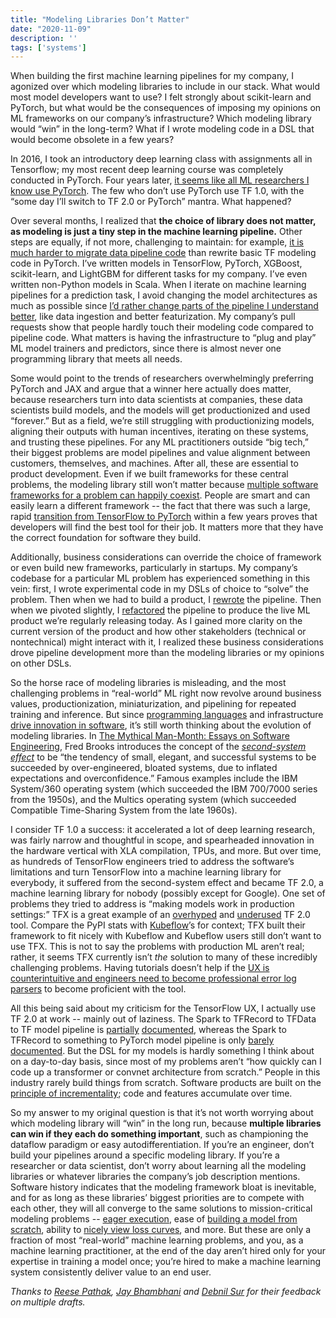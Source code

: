 ```yaml
---
title: "Modeling Libraries Don’t Matter"
date: "2020-11-09"
description: ''
tags: ['systems']
---
```


When building the first machine learning pipelines for my company, I agonized over which modeling libraries to include in our stack. What would most model developers want to use? I felt strongly about scikit-learn and PyTorch, but what would be the consequences of imposing my opinions on ML frameworks on our company’s infrastructure? Which modeling library would “win” in the long-term? What if I wrote modeling code in a DSL that would become obsolete in a few years?

In 2016, I took an introductory deep learning class with assignments all in Tensorflow; my most recent deep learning course was completely conducted in PyTorch. Four years later, [it seems like all ML researchers I know use PyTorch](https://thegradient.pub/state-of-ml-frameworks-2019-pytorch-dominates-research-tensorflow-dominates-industry/). The few who don’t use PyTorch use TF 1.0, with the “some day I’ll switch to TF 2.0 or PyTorch” mantra. What happened?

Over several months, I realized that **the choice of library does not matter, as modeling is just a tiny step in the machine learning pipeline.** Other steps are equally, if not more, challenging to maintain: for example, [it is much harder to migrate data pipeline code](https://www.oracle.com/technetwork/middleware/oedq/successful-data-migration-wp-1555708.pdf) than rewrite basic TF modeling code in PyTorch. I’ve written models in TensorFlow, PyTorch, XGBoost, scikit-learn, and LightGBM for different tasks for my company. I’ve even written non-Python models in Scala. When I iterate on machine learning pipelines for a prediction task, I avoid changing the model architectures as much as possible since [I’d rather change parts of the pipeline I understand better](https://www.shreya-shankar.com/making-ml-work/), like data ingestion and better featurization. My company’s pull requests show that people hardly touch their modeling code compared to pipeline code. What matters is having the infrastructure to “plug and play” ML model trainers and predictors, since there is almost never one programming library that meets all needs. 

Some would point to the trends of researchers overwhelmingly preferring PyTorch and JAX and argue that a winner here actually does matter, because researchers turn into data scientists at companies, these data scientists build models, and the models will get productionized and used “forever.” But as a field, we’re still struggling with productionizing models, aligning their outputs with human incentives, iterating on these systems, and trusting these pipelines. For any ML practitioners outside “big tech,” their biggest problems are model pipelines and value alignment between customers, themselves, and machines. After all, these are essential to product development. Even if we built frameworks for these central problems, the modeling library still won’t matter because [multiple software frameworks for a problem can happily coexist](https://softwareengineering.stackexchange.com/a/390687). People are smart and can easily learn a different framework -- the fact that there was such a large, rapid [transition from TensorFlow to PyTorch](https://www.quora.com/Why-are-people-shifting-from-TensorFlow-to-PyTorch) within a few years proves that developers will find the best tool for their job. It matters more that they have the correct foundation for software they build.

Additionally, business considerations can override the choice of framework or even build new frameworks, particularly in startups. My company’s codebase for a particular ML problem has experienced something in this vein: first, I wrote experimental code in my DSLs of choice to “solve” the problem. Then when we had to build a product, I [rewrote](https://www.joelonsoftware.com/2000/04/06/things-you-should-never-do-part-i/) the pipeline. Then when we pivoted slightly, I [refactored](https://refactoring.com/) the pipeline to produce the live ML product we’re regularly releasing today. As I gained more clarity on the current version of the product and how other stakeholders (technical or nontechnical) might interact with it, I realized these business considerations drove pipeline development more than the modeling libraries or my opinions on other DSLs.

So the horse race of modeling libraries is misleading, and the most challenging problems in “real-world” ML right now revolve around business values, productionization, miniaturization, and pipelining for repeated training and inference. But since [programming languages](https://www.cs.princeton.edu/courses/archive/fall09/cos109/06langs.pdf) and infrastructure [drive innovation in software](https://www.forbes.com/sites/oracle/2015/05/20/javas-20-years-of-innovation), it’s still worth thinking about the evolution of modeling libraries. In [The Mythical Man-Month: Essays on Software Engineering](https://www.amazon.com/Mythical-Man-Month-Software-Engineering-Anniversary/dp/0201835959), Fred Brooks introduces the concept of the *[second-system effect](https://en.wikipedia.org/wiki/Second-system_effect)* to be “the tendency of small, elegant, and successful systems to be succeeded by over-engineered, bloated systems, due to inflated expectations and overconfidence.” Famous examples include the IBM System/360 operating system (which succeeded the IBM 700/7000 series from the 1950s), and the Multics operating system (which succeeded Compatible Time-Sharing System from the late 1960s). 

I consider TF 1.0 a success: it accelerated a lot of deep learning research, was fairly narrow and thoughtful in scope, and spearheaded innovation in the hardware vertical with XLA compilation, TPUs, and more. But over time, as hundreds of TensorFlow engineers tried to address the software’s limitations and turn TensorFlow into a machine learning library for everybody, it suffered from the second-system effect and became TF 2.0, a machine learning library for nobody (possibly except for Google). One set of problems they tried to address is “making models work in production settings:” TFX is a great example of an [overhyped](https://blog.tensorflow.org/2020/09/brief-history-of-tensorflow-extended-tfx.html) and [underused](https://pypistats.org/packages/tfx) TF 2.0 tool. Compare the PyPI stats with [Kubeflow](https://pypistats.org/packages/kfp)’s for context; TFX built their framework to fit nicely with Kubeflow and Kubeflow users still don’t want to use TFX. This is not to say the problems with production ML aren’t real; rather, it seems TFX currently isn’t *the* solution to many of these incredibly challenging problems. Having tutorials doesn’t help if the [UX is counterintuitive and engineers need to become professional error log parsers](https://neptune.ai/blog/deep-dive-into-ml-models-in-production-using-tfx-and-kubeflow) to become proficient with the tool.

All this being said about my criticism for the TensorFlow UX, I actually use TF 2.0 at work -- mainly out of laziness. The Spark to TFRecord to TFData to TF model pipeline is [partially](https://github.com/tensorflow/ecosystem/tree/master/spark/spark-tensorflow-connector) [documented](https://docs.databricks.com/applications/machine-learning/load-data/tfrecords-save-load.html), whereas the Spark to TFRecord to something to PyTorch model pipeline is only [barely](https://github.com/uber/petastorm) [documented](https://databricks.com/blog/2020/06/16/simplify-data-conversion-from-apache-spark-to-tensorflow-and-pytorch.html). But the DSL for my models is hardly something I think about on a day-to-day basis, since most of my problems aren’t “how quickly can I code up a transformer or convnet architecture from scratch.” People in this industry rarely build things from scratch. Software products are built on the [principle of incrementality](https://effectivesoftwaredesign.com/2014/11/02/the-minimum-viable-product-and-incremental-software-development/); code and features accumulate over time. 

So my answer to my original question is that it’s not worth worrying about which modeling library will “win” in the long run, because **multiple libraries can win if they each do something important**, such as championing the dataflow paradigm or easy autodifferentiation. If you’re an engineer, don’t build your pipelines around a specific modeling library. If you’re a researcher or data scientist, don’t worry about learning all the modeling libraries or whatever libraries the company’s job description mentions. Software history indicates that the modeling framework bloat is inevitable, and for as long as these libraries’ biggest priorities are to compete with each other, they will all converge to the same solutions to mission-critical modeling problems -- [eager execution](https://ai.googleblog.com/2017/10/eager-execution-imperative-define-by.html), ease of [building a model from scratch](https://www.tensorflow.org/tutorials/quickstart/beginner), ability to [nicely view loss curves](https://pytorch-lightning.readthedocs.io/en/latest/loggers.html), and more. But these are only a fraction of most “real-world” machine learning problems, and you, as a machine learning practitioner, at the end of the day aren’t hired only for your expertise in training a model once; you’re hired to make a machine learning system consistently deliver value to an end user.

_Thanks to [Reese Pathak](https://people.eecs.berkeley.edu/~pathakr/), [Jay Bhambhani](https://www.linkedin.com/in/jayant-bhambhani-31b71821/) and [Debnil Sur](https://twitter.com/debnilsur) for their feedback on multiple drafts._

